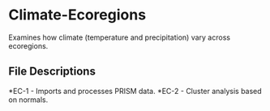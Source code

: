 # Climate-Ecoregions
Examines how climate (temperature and precipitation) vary across ecoregions.

## File Descriptions
*EC-1 - Imports and processes PRISM data. 
*EC-2 - Cluster analysis based on normals.
